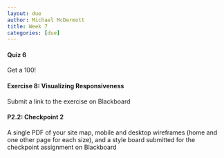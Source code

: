 ```yaml
---
layout: due
author: Michael McDermott
title: Week 7
categories: [due]
---
```

#### Quiz 6
Get a 100!

#### Exercise 8: Visualizing Responsiveness
Submit a link to the exercise on Blackboard

#### P2.2: Checkpoint 2
A single PDF of your site map, mobile and desktop wireframes (home and one other page for each size), and a style board submitted for the checkpoint assignment on Blackboard
